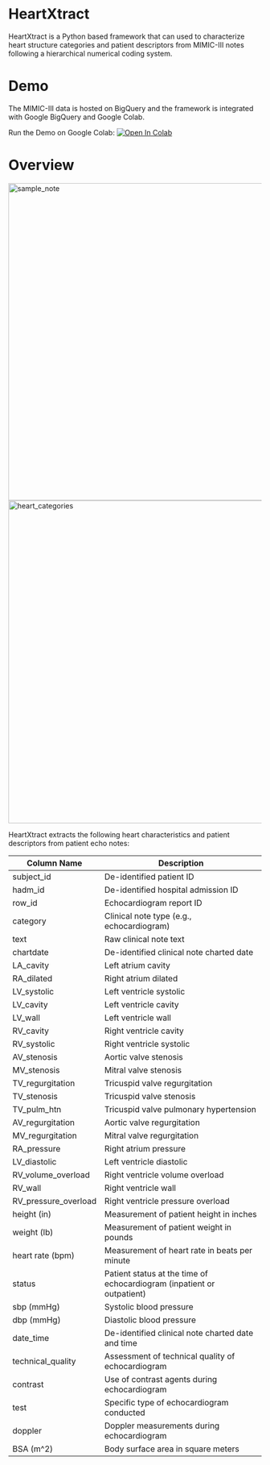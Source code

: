 # HeartXtract

HeartXtract is a Python based framework that can used to characterize heart structure categories and patient descriptors from MIMIC-III notes following a hierarchical numerical coding system.

# Demo
The MIMIC-III data is hosted on BigQuery and the framework is integrated with Google BigQuery and Google Colab. 

Run the Demo on Google Colab: [![Open In Colab](https://colab.research.google.com/assets/colab-badge.svg)]([https://colab.research.google.com/drive/your-notebook-id (https://colab.research.google.com/drive/1FEmWGK37qSav4puFaiCZycHiLUcq-6_1))

# Overview
<img width="630" alt="sample_note" src="https://github.com/danamouk/HeartXtract/assets/49573192/c381f916-6c6a-4cb4-8ea8-4174a44a0111">

<img width="641" alt="heart_categories" src="https://github.com/danamouk/HeartXtract/assets/49573192/e33cbe8e-c2cb-4b8c-b7a3-7e19cd7ccd0e">

HeartXtract extracts the following heart characteristics and patient descriptors from patient echo notes:

| Column Name            | Description                                                           |
|------------------------|-----------------------------------------------------------------------|
| subject_id             | De-identified patient ID                                              |
| hadm_id                | De-identified hospital admission ID                                  |
| row_id                 | Echocardiogram report ID                                             |
| category               | Clinical note type (e.g., echocardiogram)                            |
| text                   | Raw clinical note text                                               |
| chartdate              | De-identified clinical note charted date                             |
| LA_cavity              | Left atrium cavity                                                    |
| RA_dilated             | Right atrium dilated                                                 |
| LV_systolic            | Left ventricle systolic                                              |
| LV_cavity              | Left ventricle cavity                                                 |
| LV_wall                | Left ventricle wall                                                   |
| RV_cavity              | Right ventricle cavity                                                |
| RV_systolic            | Right ventricle systolic                                              |
| AV_stenosis            | Aortic valve stenosis                                                |
| MV_stenosis            | Mitral valve stenosis                                                |
| TV_regurgitation       | Tricuspid valve regurgitation                                        |
| TV_stenosis            | Tricuspid valve stenosis                                             |
| TV_pulm_htn            | Tricuspid valve pulmonary hypertension                              |
| AV_regurgitation       | Aortic valve regurgitation                                           |
| MV_regurgitation       | Mitral valve regurgitation                                           |
| RA_pressure            | Right atrium pressure                                                |
| LV_diastolic           | Left ventricle diastolic                                             |
| RV_volume_overload     | Right ventricle volume overload                                      |
| RV_wall                | Right ventricle wall                                                 |
| RV_pressure_overload   | Right ventricle pressure overload                                    |
| height (in)            | Measurement of patient height in inches                               |
| weight (lb)            | Measurement of patient weight in pounds                               |
| heart rate (bpm)       | Measurement of heart rate in beats per minute                         |
| status                 | Patient status at the time of echocardiogram (inpatient or outpatient)|
| sbp (mmHg)            | Systolic blood pressure                                              |
| dbp (mmHg)            | Diastolic blood pressure                                             |
| date_time              | De-identified clinical note charted date and time                     |
| technical_quality      | Assessment of technical quality of echocardiogram                     |
| contrast               | Use of contrast agents during echocardiogram                          |
| test                   | Specific type of echocardiogram conducted                             |
| doppler                | Doppler measurements during echocardiogram                           |
| BSA (m^2)           | Body surface area in square meters                                    |

